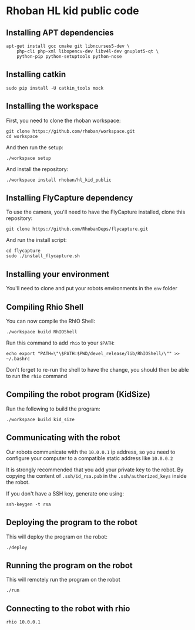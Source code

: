 # Rhoban HL kid public code


## Installing APT dependencies

    apt-get install gcc cmake git libncurses5-dev \
        php-cli php-xml libopencv-dev libv4l-dev gnuplot5-qt \
        python-pip python-setuptools python-nose

## Installing catkin

    sudo pip install -U catkin_tools mock

## Installing the workspace

First, you need to clone the rhoban workspace:

    git clone https://github.com/rhoban/workspace.git
    cd workspace
    
And then run the setup:

    ./workspace setup
    
And install the repository:

    ./workspace install rhoban/hl_kid_public
    
## Installing FlyCapture dependency

To use the camera, you'll need to have the FlyCapture installed, clone this repository:

    git clone https://github.com/RhobanDeps/flycapture.git
    
And run the install script:

    cd flycapture
    sudo ./install_flycapture.sh

## Installing your environment

You'll need to clone and put your robots environments in the `env` folder

## Compiling Rhio Shell

You can now compile the RhIO Shell:

    ./workspace build RhIOShell
    
Run this command to add `rhio` to your `$PATH`:

    echo export "PATH=\"\$PATH:$PWD/devel_release/lib/RhIOShell/\"" >> ~/.bashrc
    
Don't forget to re-run the shell to have the change, you should then be able to run the `rhio` command
    
## Compiling the robot program (KidSize)

Run the following to build the program:

    ./workspace build kid_size
    
## Communicating with the robot

Our robots communicate with the `10.0.0.1` ip address, so you need to configure your computer to a compatible static address like `10.0.0.2`

It is strongly recommended that you add your private key to the robot. By copying the content of `.ssh/id_rsa.pub` in the `.ssh/authorized_keys` inside the robot.

If you don't have a SSH key, generate one using:

    ssh-keygen -t rsa
    
## Deploying the program to the robot

This will deploy the program on the robot:
    
    ./deploy
    
## Running the program on the robot

This will remotely run the program on the robot

    ./run
    
## Connecting to the robot with rhio

    rhio 10.0.0.1
    
